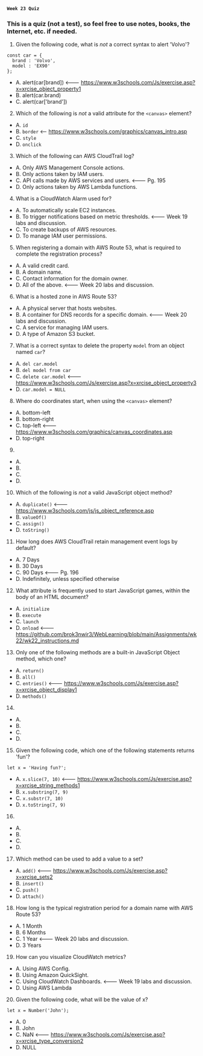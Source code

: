 **`Week 23 Quiz`**

### This is a quiz (not a test), so feel free to use notes, books, the Internet, etc. if needed.

1. Given the following code, what is *not* a correct syntax to alert 'Volvo'?
```
const car = {
  brand : 'Volvo',
  model : 'EX90'
};
```
- A. alert(car[brand]) <--- https://www.w3schools.com/Js/exercise.asp?x=xrcise_object_property1
- B. alert(car.brand)
- C. alert(car['brand'])

2. Which of the following is *not* a valid attribute for the `<canvas>` element?
- A. `id`
- B. `border` <-- https://www.w3schools.com/graphics/canvas_intro.asp
- C. `style`
- D. `onclick`

3. Which of the following can AWS CloudTrail log?
- A. Only AWS Management Console actions.
- B. Only actions taken by IAM users.
- C. API calls made by AWS services and users. <--- Pg. 195
- D. Only actions taken by AWS Lambda functions.

4. What is a CloudWatch Alarm used for?
- A. To automatically scale EC2 instances.
- B. To trigger notifications based on metric thresholds. <--- Week 19 labs and discussion.
- C. To create backups of AWS resources.
- D. To manage IAM user permissions.

5. When registering a domain with AWS Route 53, what is required to complete the registration process?
- A. A valid credit card.
- B. A domain name.
- C. Contact information for the domain owner.
- D. All of the above. <--- Week 20 labs and discussion.

6. What is a hosted zone in AWS Route 53?
- A. A physical server that hosts websites.
- B. A container for DNS records for a specific domain. <--- Week 20 labs and discussion.
- C. A service for managing IAM users.
- D. A type of Amazon S3 bucket.

7. What is a correct syntax to delete the property `model` from an object named `car`?
- A. `del car.model`
- B. `del model from car`
- C. `delete car.model` <--- https://www.w3schools.com/Js/exercise.asp?x=xrcise_object_property3
- D. `car.model = NULL`

8. Where do coordinates start, when using the `<canvas>` element?
- A. bottom-left
- B. bottom-right
- C. top-left <--- https://www.w3schools.com/graphics/canvas_coordinates.asp
- D. top-right

9. 
- A. 
- B. 
- C. 
- D. 

10. Which of the following is *not* a valid JavaScript object method?
- A. `duplicate()` <--- https://www.w3schools.com/js/js_object_reference.asp
- B. `valueOf()`
- C. `assign()`
- D. `toString()`

11. How long does AWS CloudTrail retain management event logs by default?
- A. 7 Days
- B. 30 Days 
- C. 90 Days <--- Pg. 196
- D. Indefinitely, unless specified otherwise

12. What attribute is frequently used to start JavaScript games, within the body of an HTML document?
- A. `initialize`
- B. `execute`
- C. `launch`
- D. `onload` <--- https://github.com/brok3nwir3/WebLearning/blob/main/Assignments/wk22/wk22_instructions.md

13. Only one of the following methods are a built-in JavaScript Object method, which one?
- A. `return()`
- B. `all()`
- C. `entries()` <--- https://www.w3schools.com/Js/exercise.asp?x=xrcise_object_display1
- D. `methods()`

14. 
- A. 
- B. 
- C. 
- D. 

15. Given the following code, which one of the following statements returns 'fun'?
```
let x = 'Having fun?';
```
- A. `x.slice(7, 10)` <--- https://www.w3schools.com/Js/exercise.asp?x=xrcise_string_methods1
- B. `x.substring(7, 9)`
- C. `x.substr(7, 10)`
- D. `x.toString(7, 9)`

16. 
- A. 
- B. 
- C. 
- D. 

17. Which method can be used to add a value to a set?
- A. `add()` <--- https://www.w3schools.com/Js/exercise.asp?x=xrcise_sets2
- B. `insert()`
- C. `push()`
- D. `attach()`

18. How long is the typical registration period for a domain name with AWS Route 53?
- A. 1 Month
- B. 6 Months
- C. 1 Year <--- Week 20 labs and discussion.
- D. 3 Years

19. How can you visualize CloudWatch metrics?
- A. Using AWS Config.
- B. Using Amazon QuickSight.
- C. Using CloudWatch Dashboards. <--- Week 19 labs and discussion.
- D. Using AWS Lambda

20. Given the following code, what will be the value of x?
```
let x = Number('John');
```
- A. 0
- B. John
- C. NaN <--- https://www.w3schools.com/Js/exercise.asp?x=xrcise_type_conversion2
- D. NULL
